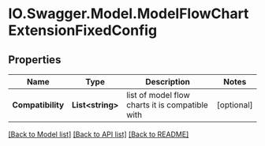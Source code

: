 # IO.Swagger.Model.ModelFlowChartExtensionFixedConfig
## Properties

Name | Type | Description | Notes
------------ | ------------- | ------------- | -------------
**Compatibility** | **List&lt;string&gt;** | list of model flow charts it is compatible with | [optional] 

[[Back to Model list]](../README.md#documentation-for-models) [[Back to API list]](../README.md#documentation-for-api-endpoints) [[Back to README]](../README.md)

